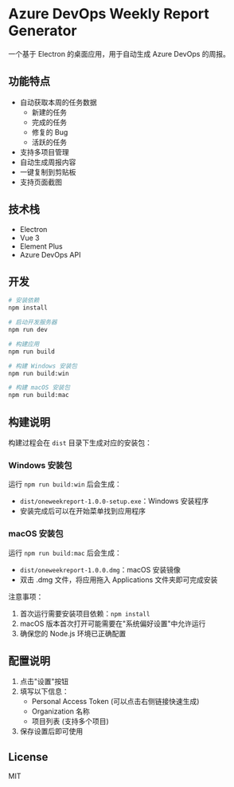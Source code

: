 # Azure DevOps Weekly Report Generator

一个基于 Electron 的桌面应用，用于自动生成 Azure DevOps 的周报。

## 功能特点

- 自动获取本周的任务数据
  - 新建的任务
  - 完成的任务
  - 修复的 Bug
  - 活跃的任务
- 支持多项目管理
- 自动生成周报内容
- 一键复制到剪贴板
- 支持页面截图

## 技术栈

- Electron
- Vue 3
- Element Plus
- Azure DevOps API

## 开发

```bash
# 安装依赖
npm install

# 启动开发服务器
npm run dev

# 构建应用
npm run build

# 构建 Windows 安装包
npm run build:win

# 构建 macOS 安装包
npm run build:mac
```

## 构建说明

构建过程会在 `dist` 目录下生成对应的安装包：

### Windows 安装包
运行 `npm run build:win` 后会生成：
- `dist/oneweekreport-1.0.0-setup.exe`：Windows 安装程序
- 安装完成后可以在开始菜单找到应用程序

### macOS 安装包
运行 `npm run build:mac` 后会生成：
- `dist/oneweekreport-1.0.0.dmg`：macOS 安装镜像
- 双击 .dmg 文件，将应用拖入 Applications 文件夹即可完成安装

注意事项：
1. 首次运行需要安装项目依赖：`npm install`
2. macOS 版本首次打开可能需要在"系统偏好设置"中允许运行
3. 确保您的 Node.js 环境已正确配置

## 配置说明

1. 点击"设置"按钮
2. 填写以下信息：
   - Personal Access Token (可以点击右侧链接快速生成)
   - Organization 名称
   - 项目列表 (支持多个项目)
3. 保存设置后即可使用

## License

MIT
